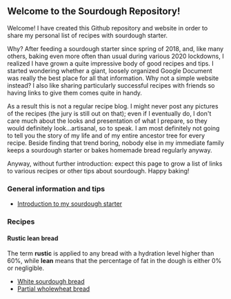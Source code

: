 ## Welcome to the Sourdough Repository!

Welcome! I have created this Github repository and website in order to share my personal list of recipes with sourdough starter.

Why? After feeding a sourdough starter since spring of 2018, and, like many others, baking even more often than usual during various 2020 lockdowns, I realized I have grown a quite impressive body of good recipes and tips. I started wondering whether a giant, loosely organized Google Document was really the best place for all that information. Why not a simple website instead? I also like sharing particularly successful recipes with friends so having links to give them comes quite in handy.

As a result this is not a regular recipe blog. I might never post any pictures of the recipes (the jury is still out on that); even if I eventually do, I don't care much about the looks and presentation of what I prepare, so they would definitely look...artisanal, so to speak. I am most definitely not going to tell you the story of my life and of my entire ancestor tree for every recipe. Beside finding that trend boring, nobody else in my immediate family keeps a sourdough starter or bakes homemade bread regularly anyway.

Anyway, without further introduction: expect this page to grow a list of links to various recipes or other tips about sourdough. Happy baking!

### General information and tips

- [Introduction to my sourdough starter](2021-01-01-sourdough-base.md)

### Recipes

#### Rustic lean bread

The term **rustic** is applied to any bread with a hydration level higher than 60%, while **lean** means that the percentage of fat in the dough is either 0% or negligible.

- [White sourdough bread](2021-01-05-sourdough-bread.md)
- [Partial wholewheat bread](2021-01-06-partial-wholewheat-bread.md)
